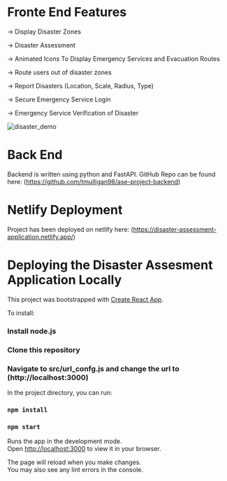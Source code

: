 # Fronte End Features
-> Display Disaster Zones

-> Disaster Assessment

-> Animated Icons To Display Emergency Services and Evacuation Routes

-> Route users out of disaster zones

-> Report Disasters (Location, Scale, Radius, Type)

-> Secure Emergency Service Login

-> Emergency Service Verification of Disaster


![disaster_demo](https://user-images.githubusercontent.com/57908067/163417833-334d18ae-9527-464b-bea0-6d19cb00373d.gif)

# Back End

Backend is written using python and FastAPI. GitHub Repo can be found here: (https://github.com/tmulligan98/ase-project-backend)

# Netlify Deployment

Project has been deployed on netlify here: (https://disaster-assessment-application.netlify.app/)

# Deploying the Disaster Assesment Application Locally

This project was bootstrapped with [Create React App](https://github.com/facebook/create-react-app).

To install:

### Install node.js

### Clone this repository

### Navigate to src/url_confg.js and change the url to (http://localhost:3000)

In the project directory, you can run:

### `npm install`

### `npm start`

Runs the app in the development mode.\
Open [http://localhost:3000](http://localhost:3000) to view it in your browser.

The page will reload when you make changes.\
You may also see any lint errors in the console.

